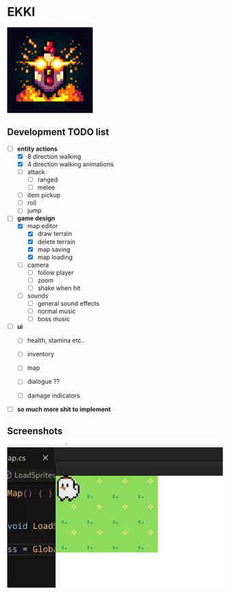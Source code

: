# EKKI

<img alt="made with DALL-E" src="Screenshots/ragechicken.webp" width="200" height="200">

## Development TODO list
- [ ] **entity actions**
    - [x] 8 direction walking
    - [x] 4 direction walking animations
    - [ ] attack
        - [ ] ranged
        - [ ] melee
    - [ ] item pickup
    - [ ] roll
    - [ ] jump

- [ ] **game design**
    - [x] map editor
        - [x] draw terrain
        - [x] delete terrain
        - [x] map saving
        - [x] map loading
    - [ ] camera
        - [ ] follow player
        - [ ] zoom
        - [ ] shake when hit

    - [ ] sounds
        - [ ] general sound effects
        - [ ] normal music
        - [ ] boss music

- [ ] **ui**
    - [ ] health, stamina etc..
    - [ ] inventory
    - [ ] map
    - [ ] dialogue ??
    - [ ] damage indicators


- [ ] **so much more shit to implement**

## Screenshots

![Gameplay GIF](Screenshots/hehe.gif)


